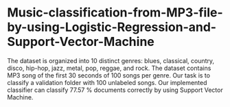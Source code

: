 # Music-classification-from-MP3-file-by-using-Logistic-Regression-and-Support-Vector-Machine
The dataset is organized into 10 distinct genres: blues, classical, country, disco, hip-hop, jazz, metal, pop, reggae, and rock. The dataset contains MP3 song of the first 30 seconds of 100 songs per genre. Our task is to classify a validation folder with 100 unlabeled songs.  Our implemented classifier can classify 77.57 % documents correctly by using Support Vector Machine.
